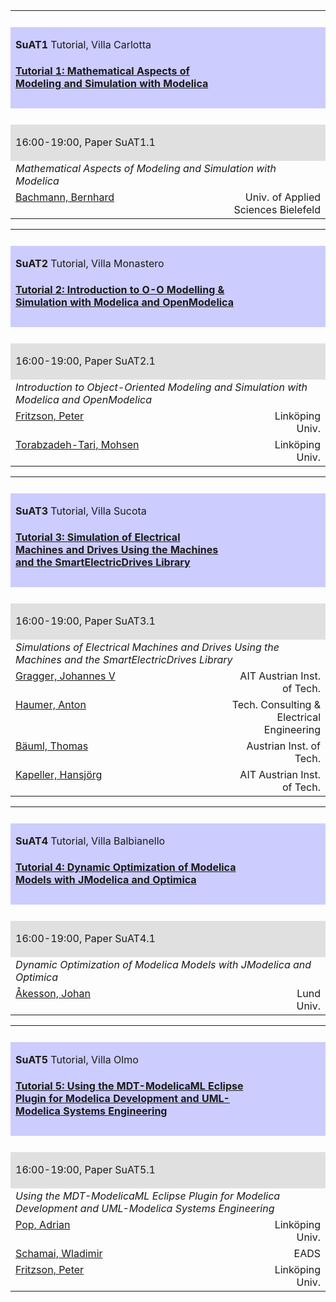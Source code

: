 <table border="0" cellspacing="0" cellpadding="0" width="600">
<tr>
<td colspan="2">&nbsp;</td>
</tr>
<tr bgcolor="#CCCCFF">
<td border="t" align="left">
<p id="suat1"><b>SuAT1</b>&nbsp;Tutorial, Villa Carlotta</p>
</td>
<td border="t" align="right"></td>
</tr>
<tr bgcolor="#CCCCFF">
<td border="b" align="left"><a href=
"MODEL09_ProgramAtAGlanceWeb.html#suat1"><b>Tutorial 1:
Mathematical Aspects of Modeling and Simulation with
Modelica</b></a></td>
<td border="b" align="right">&nbsp;</td>
</tr>
<tr bgcolor="#CCCCFF">
<td colspan="2">&nbsp;</td>
</tr>
<tr>
<td height="12" colspan="2">&nbsp;</td>
</tr>
<tr bgcolor="#E0E0E0">
<td valign="bottom">
<p id="suat1_01">16:00-19:00, Paper SuAT1.1</p>
</td>
<td></td>
</tr>
<tr>
<td align="left" colspan="2" valign="top"><i>Mathematical Aspects
of Modeling and Simulation with Modelica</i></td>
</tr>
<tr>
<td align="left" valign="top"><a href=
"MODEL09_AuthorIndexWeb.html#28026">Bachmann, Bernhard</a></td>
<td align="right" valign="top">Univ. of Applied Sciences
Bielefeld</td>
</tr>
</table>
<table border="0" cellspacing="0" cellpadding="0" width="600">
<tr>
<td colspan="2">&nbsp;</td>
</tr>
<tr bgcolor="#CCCCFF">
<td border="t" align="left">
<p id="suat2"><b>SuAT2</b>&nbsp;Tutorial, Villa Monastero</p>
</td>
<td border="t" align="right"></td>
</tr>
<tr bgcolor="#CCCCFF">
<td border="b" align="left"><a href=
"MODEL09_ProgramAtAGlanceWeb.html#suat2"><b>Tutorial 2:
Introduction to O-O Modelling & Simulation with Modelica and
OpenModelica</b></a></td>
<td border="b" align="right">&nbsp;</td>
</tr>
<tr bgcolor="#CCCCFF">
<td colspan="2">&nbsp;</td>
</tr>
<tr>
<td height="12" colspan="2">&nbsp;</td>
</tr>
<tr bgcolor="#E0E0E0">
<td valign="bottom">
<p id="suat2_01">16:00-19:00, Paper SuAT2.1</p>
</td>
<td></td>
</tr>
<tr>
<td align="left" colspan="2" valign="top"><i>Introduction to
Object-Oriented Modeling and Simulation with Modelica and
OpenModelica</i></td>
</tr>
<tr>
<td align="left" valign="top"><a href=
"MODEL09_AuthorIndexWeb.html#28066">Fritzson, Peter</a></td>
<td align="right" valign="top">Linköping Univ.</td>
</tr>
<tr>
<td align="left" valign="top"><a href=
"MODEL09_AuthorIndexWeb.html#28568">Torabzadeh-Tari,
Mohsen</a></td>
<td align="right" valign="top">Linköping Univ.</td>
</tr>
</table>
<table border="0" cellspacing="0" cellpadding="0" width="600">
<tr>
<td colspan="2">&nbsp;</td>
</tr>
<tr bgcolor="#CCCCFF">
<td border="t" align="left">
<p id="suat3"><b>SuAT3</b>&nbsp;Tutorial, Villa Sucota</p>
</td>
<td border="t" align="right"></td>
</tr>
<tr bgcolor="#CCCCFF">
<td border="b" align="left"><a href=
"MODEL09_ProgramAtAGlanceWeb.html#suat3"><b>Tutorial 3: Simulation
of Electrical Machines and Drives Using the Machines and the
SmartElectricDrives Library</b></a></td>
<td border="b" align="right">&nbsp;</td>
</tr>
<tr bgcolor="#CCCCFF">
<td colspan="2">&nbsp;</td>
</tr>
<tr>
<td height="12" colspan="2">&nbsp;</td>
</tr>
<tr bgcolor="#E0E0E0">
<td valign="bottom">
<p id="suat3_01">16:00-19:00, Paper SuAT3.1</p>
</td>
<td></td>
</tr>
<tr>
<td align="left" colspan="2" valign="top"><i>Simulations of
Electrical Machines and Drives Using the Machines and the
SmartElectricDrives Library</i></td>
</tr>
<tr>
<td align="left" valign="top"><a href=
"MODEL09_AuthorIndexWeb.html#28438">Gragger, Johannes V</a></td>
<td align="right" valign="top">AIT Austrian Inst. of Tech.</td>
</tr>
<tr>
<td align="left" valign="top"><a href=
"MODEL09_AuthorIndexWeb.html#27292">Haumer, Anton</a></td>
<td align="right" valign="top">Tech. Consulting & Electrical
Engineering</td>
</tr>
<tr>
<td align="left" valign="top"><a href=
"MODEL09_AuthorIndexWeb.html#28422">Bäuml, Thomas</a></td>
<td align="right" valign="top">Austrian Inst. of Tech.</td>
</tr>
<tr>
<td align="left" valign="top"><a href=
"MODEL09_AuthorIndexWeb.html#28067">Kapeller, Hansjörg</a></td>
<td align="right" valign="top">AIT Austrian Inst. of Tech.</td>
</tr>
</table>
<table border="0" cellspacing="0" cellpadding="0" width="600">
<tr>
<td colspan="2">&nbsp;</td>
</tr>
<tr bgcolor="#CCCCFF">
<td border="t" align="left">
<p id="suat4"><b>SuAT4</b>&nbsp;Tutorial, Villa Balbianello</p>
</td>
<td border="t" align="right"></td>
</tr>
<tr bgcolor="#CCCCFF">
<td border="b" align="left"><a href=
"MODEL09_ProgramAtAGlanceWeb.html#suat4"><b>Tutorial 4: Dynamic
Optimization of Modelica Models with JModelica and
Optimica</b></a></td>
<td border="b" align="right">&nbsp;</td>
</tr>
<tr bgcolor="#CCCCFF">
<td colspan="2">&nbsp;</td>
</tr>
<tr>
<td height="12" colspan="2">&nbsp;</td>
</tr>
<tr bgcolor="#E0E0E0">
<td valign="bottom">
<p id="suat4_01">16:00-19:00, Paper SuAT4.1</p>
</td>
<td></td>
</tr>
<tr>
<td align="left" colspan="2" valign="top"><i>Dynamic Optimization
of Modelica Models with JModelica and Optimica</i></td>
</tr>
<tr>
<td align="left" valign="top"><a href=
"MODEL09_AuthorIndexWeb.html#27440">Åkesson, Johan</a></td>
<td align="right" valign="top">Lund Univ.</td>
</tr>
</table>
<table border="0" cellspacing="0" cellpadding="0" width="600">
<tr>
<td colspan="2">&nbsp;</td>
</tr>
<tr bgcolor="#CCCCFF">
<td border="t" align="left">
<p id="suat5"><b>SuAT5</b>&nbsp;Tutorial, Villa Olmo</p>
</td>
<td border="t" align="right"></td>
</tr>
<tr bgcolor="#CCCCFF">
<td border="b" align="left"><a href=
"MODEL09_ProgramAtAGlanceWeb.html#suat5"><b>Tutorial 5: Using the
MDT-ModelicaML Eclipse Plugin for Modelica Development and
UML-Modelica Systems Engineering</b></a></td>
<td border="b" align="right">&nbsp;</td>
</tr>
<tr bgcolor="#CCCCFF">
<td colspan="2">&nbsp;</td>
</tr>
<tr>
<td height="12" colspan="2">&nbsp;</td>
</tr>
<tr bgcolor="#E0E0E0">
<td valign="bottom">
<p id="suat5_01">16:00-19:00, Paper SuAT5.1</p>
</td>
<td></td>
</tr>
<tr>
<td align="left" colspan="2" valign="top"><i>Using the
MDT-ModelicaML Eclipse Plugin for Modelica Development and
UML-Modelica Systems Engineering</i></td>
</tr>
<tr>
<td align="left" valign="top"><a href=
"MODEL09_AuthorIndexWeb.html#27259">Pop, Adrian</a></td>
<td align="right" valign="top">Linköping Univ.</td>
</tr>
<tr>
<td align="left" valign="top"><a href=
"MODEL09_AuthorIndexWeb.html#28464">Schamai, Wladimir</a></td>
<td align="right" valign="top">EADS</td>
</tr>
<tr>
<td align="left" valign="top"><a href=
"MODEL09_AuthorIndexWeb.html#28066">Fritzson, Peter</a></td>
<td align="right" valign="top">Linköping Univ.</td>
</tr>
</table>

